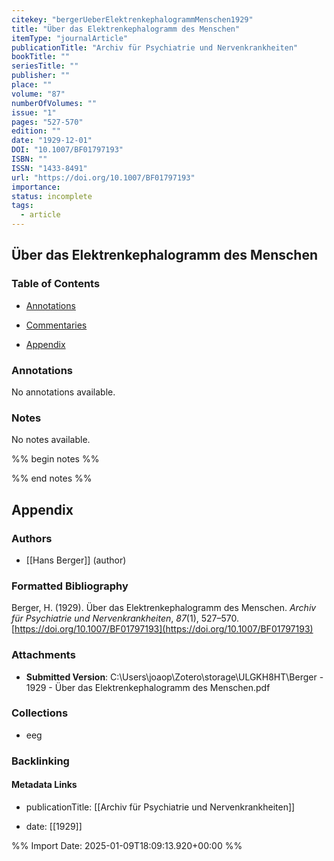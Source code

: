 ```yaml
---
citekey: "bergerUeberElektrenkephalogrammMenschen1929"
title: "Über das Elektrenkephalogramm des Menschen"
itemType: "journalArticle"
publicationTitle: "Archiv für Psychiatrie und Nervenkrankheiten"
bookTitle: ""
seriesTitle: ""
publisher: ""
place: ""
volume: "87"
numberOfVolumes: ""
issue: "1"
pages: "527-570"
edition: ""
date: "1929-12-01"
DOI: "10.1007/BF01797193"
ISBN: ""
ISSN: "1433-8491"
url: "https://doi.org/10.1007/BF01797193"
importance: 
status: incomplete
tags:
  - article
---
```


## Über das Elektrenkephalogramm des Menschen

### Table of Contents

- [Annotations](#annotations)

+ [Commentaries](#commentaries)

- [Appendix](#appendix)

### Annotations


No annotations available.


### Notes


No notes available.


%% begin notes %%

<!-- Write your personal notes here -->

%% end notes %%

## Appendix

### Authors


- [[Hans Berger]] (author)




### Formatted Bibliography

Berger, H. (1929). Über das Elektrenkephalogramm des Menschen. _Archiv für Psychiatrie und Nervenkrankheiten_, _87_(1), 527–570. [https://doi.org/10.1007/BF01797193](https://doi.org/10.1007/BF01797193)




### Attachments


- **Submitted Version**: C:\Users\joaop\Zotero\storage\ULGKH8HT\Berger - 1929 - Über das Elektrenkephalogramm des Menschen.pdf




### Collections


- eeg





### Backlinking


#### Metadata Links


- publicationTitle: [[Archiv für Psychiatrie und Nervenkrankheiten]]




- date: [[1929]]





<!-- Any additional notes or comments -->


%% Import Date: 2025-01-09T18:09:13.920+00:00 %%
